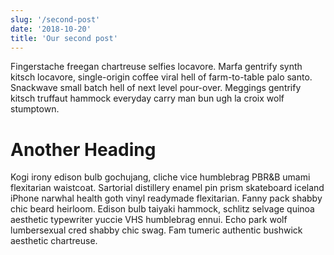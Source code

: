 ```yaml
---
slug: '/second-post'
date: '2018-10-20'
title: 'Our second post'
---
```


Fingerstache freegan chartreuse selfies locavore. Marfa gentrify synth kitsch locavore, single-origin coffee viral hell of farm-to-table palo santo. Snackwave small batch hell of next level pour-over. Meggings gentrify kitsch truffaut hammock everyday carry man bun ugh la croix wolf stumptown.

# Another Heading

Kogi irony edison bulb gochujang, cliche vice humblebrag PBR&B umami flexitarian waistcoat. Sartorial distillery enamel pin prism skateboard iceland iPhone narwhal health goth vinyl readymade flexitarian. Fanny pack shabby chic beard heirloom. Edison bulb taiyaki hammock, schlitz selvage quinoa aesthetic typewriter yuccie VHS humblebrag ennui. Echo park wolf lumbersexual cred shabby chic swag. Fam tumeric authentic bushwick aesthetic chartreuse.
